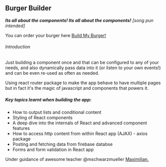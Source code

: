  Burger Builder
---
_**Its all about the components!   Its all about the components!** [song pun intended]_

You can order your burger here [Build My Burger!](https://github.com/EvolOfThings/Burger-Builder-React)

###### Introduction


Just building  a component once and that can be configured to any of your needs, and also dynamically pass data into it (or listen to your own events!) and can be even re-used as often as needed.

Using react router package to make the app behave to have multiple pages but in fact it's the magic of javascript and components that powers it.

##### Key topics learnt when building the app:

- How to output lists and conditional content
- Styling of React components
- A deep dive into the internals of React and advanced component features
- How to access http content from within React app (AJAX) - axios package
- Posting and fetching data from firebase databse
- Forms and form validation in React app

Under guidance of awesome teacher @mschwarzmueller [Maximilian.](https://github.com/mschwarzmueller)